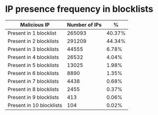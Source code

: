 # IP presence frequency in blocklists
| Malicious IP | Number of IPs | % |
|----|----|----|
| Present in 1 blocklist | 265093 | 40.37% |
| Present in 2 blocklists | 291209 | 44.34% |
| Present in 3 blocklists | 44555 | 6.78% |
| Present in 4 blocklists | 26532 | 4.04% |
| Present in 5 blocklists | 13025 | 1.98% |
| Present in 6 blocklists | 8890 | 1.35% |
| Present in 7 blocklists | 4438 | 0.68% |
| Present in 8 blocklists | 2455 | 0.37% |
| Present in 9 blocklists | 413 | 0.06% |
| Present in 10 blocklists | 104 | 0.02% |
